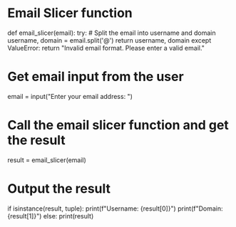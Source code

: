 # Email Slicer function
def email_slicer(email):
    try:
        # Split the email into username and domain
        username, domain = email.split('@')
        return username, domain
    except ValueError:
        return "Invalid email format. Please enter a valid email."

# Get email input from the user
email = input("Enter your email address: ")

# Call the email slicer function and get the result
result = email_slicer(email)

# Output the result
if isinstance(result, tuple):
    print(f"Username: {result[0]}")
    print(f"Domain: {result[1]}")
else:
    print(result)

